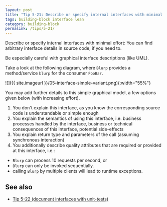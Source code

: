 ```yaml
---
layout: post
title: "Tip 5-21: Describe or specify internal interfaces with minimal effort!"
tags: building-block interface lean
category: building-block
permalink: /tips/5-21/
---
```


Describe or specify internal interfaces with minimal effort:
You can find arbitrary interface details in source code,
if you need to.

Be especially careful with graphical interface descriptions
(like UML).

Take a look at the following diagram, where `Blurp`
provides a method/service `blurp` for the consumer `FooBar`.

![]({{ site.imageurl }}/05-interface-simple-variant.png){:width="55%"}


You may add further details to this simple graphical model,
a few options given below (with increasing effort).

1. You don't explain this interface, as you know the corresponding source code is understandable or simple enough
2. You explain the semantics of using this interface, i.e.
business processes handled by the interface, business or technical consequences of this interface, potential side-effects
3. You explain return type and parameters of the call (assuming
  synchronous interaction)
4. You additionally describe quality attributes that are required
or provided at this interface, i.e.:
  * `Blurp` can process 10 requests per second, or
  * `Blurp` can only be invoked sequentially.
  * calling `Blurp` by multiple clients will lead to runtime exceptions.


## See also

* [Tip 5-22 (document interfaces with unit-tests)](/tips/5-22)
